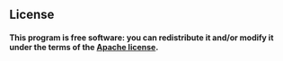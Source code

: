 ## License
#### This program is free software: you can redistribute it and/or modify it under the terms of the [Apache license](https://github.com/Xcod3bughunt3r/blob/main/Go-Xcodebughunt3r/queue/LICENSE).

